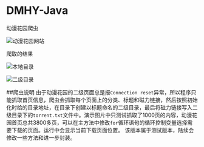 # DMHY-Java
动漫花园爬虫

![动漫花园网站](http://static.zybuluo.com/NEGAI/jrucvisgdgq8gg7dco1cnnhp/image_1b8jgs6v0cblpkumbvimdill9.png)


爬取的结果

![本地目录](http://static.zybuluo.com/NEGAI/pxa0pn883ddi5v1fuh2zvltr/image_1b8jh33s03g73j01dsa179vgvum.png)

![二级目录](http://static.zybuluo.com/NEGAI/g7lg8tszzo6naetwueu2vdo5/image_1b8jieeh2nc1qqp1fbo1g5t1cql13.png)

##爬虫说明
由于动漫花园的二级页面总是报`Connection reset`异常，所以程序只能抓取首页信息，爬虫会抓取每个页面上的分类、标题和磁力链接，然后按照初始化时给的目录地址，在目录下创建以标题命名的二级目录，最后将磁力链接写入二级目录下的`torrent.txt`文件中。演示图片中只测试抓取了1000页的内容，动漫花园首页总共3800多页，可以在主方法中修改`for`循环语句的循环控制变量选择需要下载的页面。运行中会显示当前下载页面位置。
该版本属于测试版本，陆续会修改一些方法和进一步封装。
